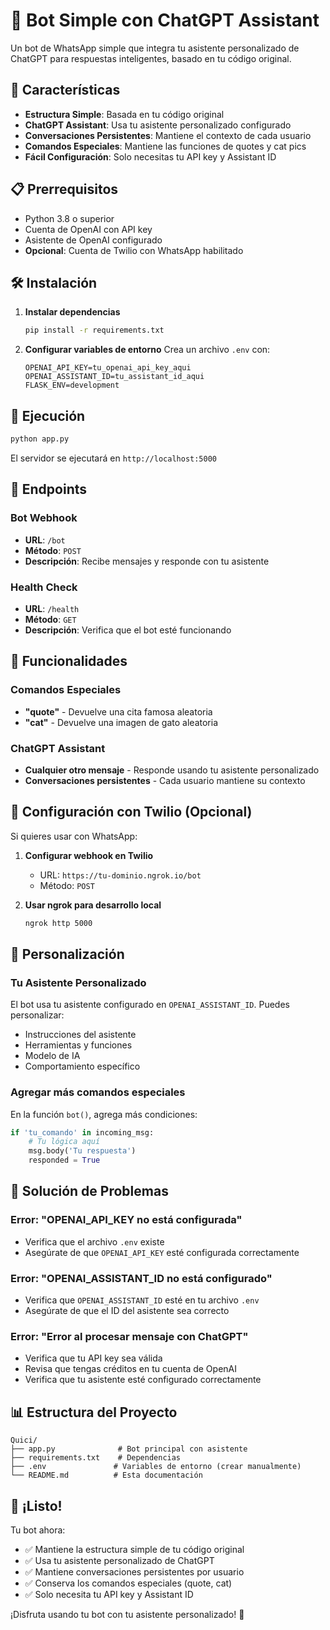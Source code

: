 # 🤖 Bot Simple con ChatGPT Assistant

Un bot de WhatsApp simple que integra tu asistente personalizado de ChatGPT para respuestas inteligentes, basado en tu código original.

## 🚀 Características

- **Estructura Simple**: Basada en tu código original
- **ChatGPT Assistant**: Usa tu asistente personalizado configurado
- **Conversaciones Persistentes**: Mantiene el contexto de cada usuario
- **Comandos Especiales**: Mantiene las funciones de quotes y cat pics
- **Fácil Configuración**: Solo necesitas tu API key y Assistant ID

## 📋 Prerrequisitos

- Python 3.8 o superior
- Cuenta de OpenAI con API key
- Asistente de OpenAI configurado
- **Opcional**: Cuenta de Twilio con WhatsApp habilitado

## 🛠️ Instalación

1. **Instalar dependencias**
   ```bash
   pip install -r requirements.txt
   ```

2. **Configurar variables de entorno**
   Crea un archivo `.env` con:
   ```env
   OPENAI_API_KEY=tu_openai_api_key_aqui
   OPENAI_ASSISTANT_ID=tu_assistant_id_aqui
   FLASK_ENV=development
   ```

## 🚀 Ejecución

```bash
python app.py
```

El servidor se ejecutará en `http://localhost:5000`

## 📡 Endpoints

### Bot Webhook
- **URL**: `/bot`
- **Método**: `POST`
- **Descripción**: Recibe mensajes y responde con tu asistente

### Health Check
- **URL**: `/health`
- **Método**: `GET`
- **Descripción**: Verifica que el bot esté funcionando

## 🎯 Funcionalidades

### Comandos Especiales
- **"quote"** - Devuelve una cita famosa aleatoria
- **"cat"** - Devuelve una imagen de gato aleatoria

### ChatGPT Assistant
- **Cualquier otro mensaje** - Responde usando tu asistente personalizado
- **Conversaciones persistentes** - Cada usuario mantiene su contexto

## 📱 Configuración con Twilio (Opcional)

Si quieres usar con WhatsApp:

1. **Configurar webhook en Twilio**
   - URL: `https://tu-dominio.ngrok.io/bot`
   - Método: `POST`

2. **Usar ngrok para desarrollo local**
   ```bash
   ngrok http 5000
   ```

## 🔧 Personalización

### Tu Asistente Personalizado
El bot usa tu asistente configurado en `OPENAI_ASSISTANT_ID`. Puedes personalizar:
- Instrucciones del asistente
- Herramientas y funciones
- Modelo de IA
- Comportamiento específico

### Agregar más comandos especiales
En la función `bot()`, agrega más condiciones:
```python
if 'tu_comando' in incoming_msg:
    # Tu lógica aquí
    msg.body('Tu respuesta')
    responded = True
```

## 🐛 Solución de Problemas

### Error: "OPENAI_API_KEY no está configurada"
- Verifica que el archivo `.env` existe
- Asegúrate de que `OPENAI_API_KEY` esté configurada correctamente

### Error: "OPENAI_ASSISTANT_ID no está configurado"
- Verifica que `OPENAI_ASSISTANT_ID` esté en tu archivo `.env`
- Asegúrate de que el ID del asistente sea correcto

### Error: "Error al procesar mensaje con ChatGPT"
- Verifica que tu API key sea válida
- Revisa que tengas créditos en tu cuenta de OpenAI
- Verifica que tu asistente esté configurado correctamente

## 📊 Estructura del Proyecto

```
Quici/
├── app.py              # Bot principal con asistente
├── requirements.txt    # Dependencias
├── .env               # Variables de entorno (crear manualmente)
└── README.md          # Esta documentación
```

## 🎉 ¡Listo!

Tu bot ahora:
- ✅ Mantiene la estructura simple de tu código original
- ✅ Usa tu asistente personalizado de ChatGPT
- ✅ Mantiene conversaciones persistentes por usuario
- ✅ Conserva los comandos especiales (quote, cat)
- ✅ Solo necesita tu API key y Assistant ID

¡Disfruta usando tu bot con tu asistente personalizado! 🚀